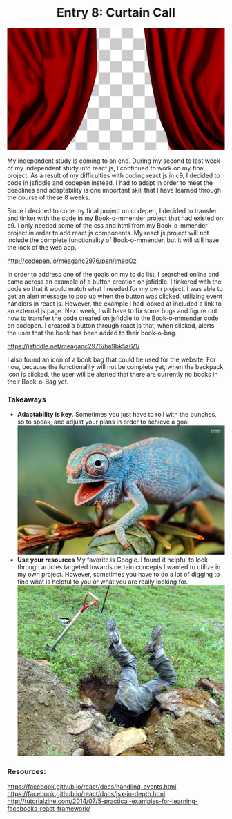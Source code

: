 # <center>Entry 8: Curtain Call </center>
<img src="../entries/images/curtain.jpg"/>
<p>My independent study is coming to an end. 
During my second to last week of my independent study into react js, 
I continued to work on my final project. As a result of my difficulties with 
coding react js in c9, I decided to code in jsfiddle and codepen instead. I had 
to adapt in order to meet the deadlines and adaptability is one important skill 
that I have learned through the course of these 8 weeks. </p>

<p>Since I decided to code my final project on codepen, I decided to transfer
and tinker with the code in my Book-o-mmender project that had existed on c9.
I only needed some of the css and html from my Book-o-mmender project in order 
to add react js components. My react js project will not include the complete 
functionality of Book-o-mmender, but it will still have the look of the
web app. </p>

http://codepen.io/meaganc2976/pen/jmeoOz

<p>In order to address one of the goals on my to do list, 
I searched online and came across an example of a button creation on jsfiddle. 
I tinkered with the code so that it would match what I needed for my own project. 
I was able to get an alert message to pop up when the button was 
clicked, utilizing event handlers in react js.  However, the example 
I had looked at included a link to an external js page. Next week, I will
have to fix some bugs and figure out how to transfer the code created on 
jsfiddle to the Book-o-mmender code on codepen. I created a button through 
react js that, when clicked, alerts the user that the book has been added 
to their book-o-bag. </p>

https://jsfiddle.net/meaganc2976/ha9bk5z6/1/


<p>I also found an icon of a book bag that could be used for 
the website. For now, because the functionality will not be complete yet, 
when the backpack icon is clicked, the user will be alerted that there are 
currently no books in their Book-o-Bag yet. </p>

### Takeaways
<ul>
    <li><b>Adaptability is key</b>. Sometimes you just have to roll 
    with the punches, so to speak, and adjust your plans in order to 
    achieve a goal</li>
    <img src="../entries/images/chameleon.jpg"/>
    <li><b>Use your resources</b> My favorite is Google. I found it
    helpful to look through articles targeted towards certain concepts 
    I wanted to utilize in my own project. However, sometimes you have 
    to do a lot of digging to find what is helpful to you or what you are 
    really looking for. </li>
    <img src="../entries/images/digging.jpg"/>
</ul>

### Resources:

https://facebook.github.io/react/docs/handling-events.html
<br>
https://facebook.github.io/react/docs/jsx-in-depth.html
<br>
http://tutorialzine.com/2014/07/5-practical-examples-for-learning-facebooks-react-framework/
